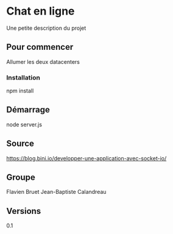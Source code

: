 # Chat en ligne

Une petite description du projet

## Pour commencer

Allumer les deux datacenters

### Installation

npm install

## Démarrage

node server.js

## Source

https://blog.bini.io/developper-une-application-avec-socket-io/

## Groupe

Flavien Bruet
Jean-Baptiste Calandreau

## Versions

0.1
